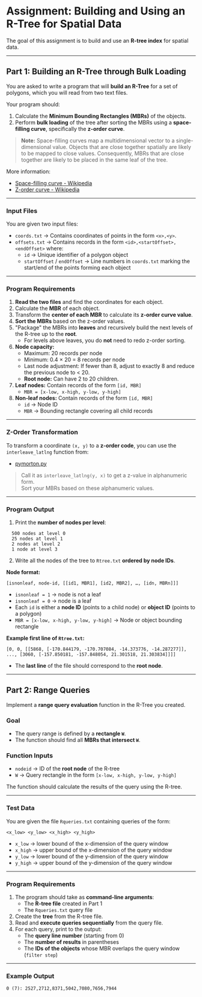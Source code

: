 # Assignment: Building and Using an R-Tree for Spatial Data

The goal of this assignment is to build and use an **R-tree index** for spatial data.

---

## Part 1: Building an R-Tree through Bulk Loading

You are asked to write a program that will **build an R-Tree** for a set of polygons, which you will read from two text files.

Your program should:

1. Calculate the **Minimum Bounding Rectangles (MBRs)** of the objects.  
2. Perform **bulk loading** of the tree after sorting the MBRs using a **space-filling curve**, specifically the **z-order curve**.

> **Note:** Space-filling curves map a multidimensional vector to a single-dimensional value. Objects that are close together spatially are likely to be mapped to close values. Consequently, MBRs that are close together are likely to be placed in the same leaf of the tree.

More information:  
- [Space-filling curve - Wikipedia](https://en.wikipedia.org/wiki/Space-filling_curve)  
- [Z-order curve - Wikipedia](https://en.wikipedia.org/wiki/Z-order_curve)

---

### Input Files

You are given two input files:

- `coords.txt` → Contains coordinates of points in the form `<x>,<y>`.  
- `offsets.txt` → Contains records in the form `<id>,<startOffset>,<endOffset>` where:
  - `id` → Unique identifier of a polygon object  
  - `startOffset` / `endOffset` → Line numbers in `coords.txt` marking the start/end of the points forming each object

---

### Program Requirements

1. **Read the two files** and find the coordinates for each object.  
2. Calculate the **MBR** of each object.  
3. Transform the **center of each MBR** to calculate its **z-order curve value**.  
4. **Sort the MBRs** based on the z-order values.  
5. "Package" the MBRs into **leaves** and recursively build the next levels of the R-tree up to the **root**.  
   - For levels above leaves, you do **not** need to redo z-order sorting.  
6. **Node capacity:**  
   - Maximum: 20 records per node  
   - Minimum: 0.4 × 20 = 8 records per node  
   - Last node adjustment: If fewer than 8, adjust to exactly 8 and reduce the previous node to < 20.  
   - **Root node:** Can have 2 to 20 children.  
7. **Leaf nodes:** Contain records of the form `[id, MBR]`  
   - `MBR = [x-low, x-high, y-low, y-high]`  
8. **Non-leaf nodes:** Contain records of the form `[id, MBR]`  
   - `id` → Node ID  
   - `MBR` → Bounding rectangle covering all child records

---

### Z-Order Transformation

To transform a coordinate `(x, y)` to a **z-order code**, you can use the `interleave_latlng` function from:  
- [pymorton.py](https://github.com/trevorprater/pymorton/blob/master/pymorton/pymorton.py)  

> Call it as `interleave_latlng(y, x)` to get a z-value in alphanumeric form.  
> Sort your MBRs based on these alphanumeric values.

---

### Program Output

1. Print the **number of nodes per level**:

```
  500 nodes at level 0
  25 nodes at level 1
  2 nodes at level 2
  1 node at level 3
```


2. Write all the nodes of the tree to `Rtree.txt` **ordered by node IDs**.  

**Node format:**
```
[isnonleaf, node-id, [[id1, MBR1], [id2, MBR2], …, [idn, MBRn]]]
```


- `isnonleaf = 1` → node is not a leaf  
- `isnonleaf = 0` → node is a leaf  
- Each `id` is either a **node ID** (points to a child node) or **object ID** (points to a polygon)  
- `MBR = [x-low, x-high, y-low, y-high]` → Node or object bounding rectangle

**Example first line of `Rtree.txt`:**

```
[0, 0, [[5868, [-170.844179, -170.707084, -14.373776, -14.287277]],
..., [3060, [-157.850181, -157.848054, 21.301518, 21.303834]]]]
```

- The **last line** of the file should correspond to the **root node**.

---

## Part 2: Range Queries

Implement a **range query evaluation** function in the R-Tree you created.  

### Goal
- The query range is defined by a **rectangle `W`**.  
- The function should find all **MBRs that intersect `W`**.

### Function Inputs
- `nodeid` → ID of the **root node** of the R-tree  
- `W` → Query rectangle in the form `[x-low, x-high, y-low, y-high]`  

The function should calculate the results of the query using the R-tree.

---

### Test Data

You are given the file `Rqueries.txt` containing queries of the form:

```
<x_low> <y_low> <x_high> <y_high>
```


- `x_low` → lower bound of the x-dimension of the query window  
- `x_high` → upper bound of the x-dimension of the query window  
- `y_low` → lower bound of the y-dimension of the query window  
- `y_high` → upper bound of the y-dimension of the query window  

---

### Program Requirements

1. The program should take as **command-line arguments**:
   - The **R-tree file** created in Part 1  
   - The `Rqueries.txt` query file
2. Create the **tree** from the R-tree file.  
3. Read and **execute queries sequentially** from the query file.  
4. For each query, print to the output:
   - The **query line number** (starting from 0)  
   - The **number of results** in parentheses  
   - The **IDs of the objects** whose MBR overlaps the query window (`filter step`)

---

### Example Output
```
0 (7): 2527,2712,8371,5042,7080,7656,7944
```
